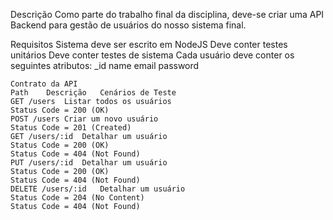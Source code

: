 Descrição
Como parte do trabalho final da disciplina, deve-se criar uma API Backend para gestão de usuários do nosso sistema final.

Requisitos
Sistema deve ser escrito em NodeJS
Deve conter testes unitários
Deve conter testes de sistema
Cada usuário deve conter os seguintes atributos: 
_id
name
email
password

```
Contrato da API
Path	Descrição	Cenários de Teste
GET /users	Listar todos os usuários
Status Code = 200 (OK)
POST /users	Criar um novo usuário
Status Code = 201 (Created)
GET /users/:id	Detalhar um usuário
Status Code = 200 (OK)
Status Code = 404 (Not Found)
PUT /users/:id	Detalhar um usuário
Status Code = 200 (OK)
Status Code = 404 (Not Found)
DELETE /users/:id	Detalhar um usuário
Status Code = 204 (No Content)
Status Code = 404 (Not Found)
```
